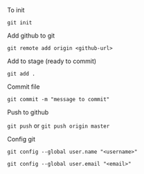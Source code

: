 To init

`git init`

Add github to git

`git remote add origin <github-url>`

Add to stage (ready to commit)

`git add .`

Commit file

`git commit -m "message to commit"`

Push to github

`git push` or `git push origin master`



Config git

`git config --global user.name "<username>"`

`git config --global user.email "<email>"`
